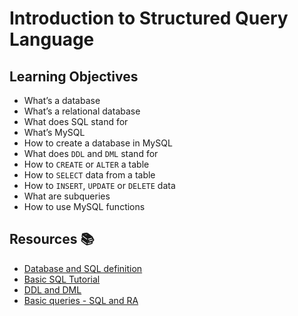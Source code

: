 # Introduction to Structured Query Language

## Learning Objectives

- What’s a database
- What’s a relational database
- What does SQL stand for
- What’s MySQL
- How to create a database in MySQL
- What does `DDL` and `DML` stand for
- How to `CREATE` or `ALTER` a table
- How to `SELECT` data from a table
- How to `INSERT`, `UPDATE` or `DELETE` data
- What are subqueries
- How to use MySQL functions

## Resources :books:
- [Database and SQL definition](https://www.youtube.com/watch?v=FR4QIeZaPeM)
- [Basic SQL Tutorial](https://www.digitalocean.com/community/tutorials/how-to-install-mysql-on-ubuntu-20-04)
- [DDL and DML](https://web.csulb.edu/colleges/coe/cecs/dbdesign/dbdesign.php?page=sql/ddldml.php)
- [Basic queries - SQL and RA](https://web.csulb.edu/colleges/coe/cecs/dbdesign/dbdesign.php?page=sql/queries.php)
